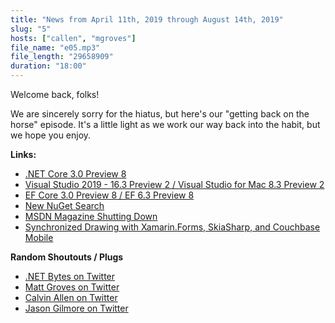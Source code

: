 ```yaml
---
title: "News from April 11th, 2019 through August 14th, 2019"
slug: "5"
hosts: ["callen", "mgroves"]
file_name: "e05.mp3"
file_length: "29658909"
duration: "18:00"
---
```


Welcome back, folks!

We are sincerely sorry for the hiatus, but here's our "getting back on the horse" episode. It's a little light as we work our way back into the habit, but we hope you enjoy. 

<p><strong>Links:</strong></p>
<ul>
<li><a href="https://devblogs.microsoft.com/aspnet/asp-net-core-and-blazor-updates-in-net-core-3-0-preview-8/">.NET Core 3.0 Preview 8</a></li>
<li><a href="https://devblogs.microsoft.com/visualstudio/visual-studio-2019-version-16-3-preview-2-and-visual-studio-for-mac-version-8-3-preview-2-released/">Visual Studio 2019 - 16.3 Preview 2 / Visual Studio for Mac 8.3 Preview 2</a></li>
<li><a href="https://devblogs.microsoft.com/dotnet/announcing-entity-framework-core-3-0-preview-8-and-entity-framework-6-3-preview-8/">EF Core 3.0 Preview 8 / EF 6.3 Preview 8</a></li>
<li><a href="https://www.nuget.org/experiments/search-sxs">New NuGet Search</a></li>
<li><a href="https://msdn.microsoft.com/magazine/mt833502">MSDN Magazine Shutting Down</a></li>
<li><a href="https://blog.couchbase.com/synchronized-drawing-apps-with-couchbase-mobile/">Synchronized Drawing with Xamarin.Forms, SkiaSharp, and Couchbase Mobile</a></li>
</ul>
<p><strong>Random Shoutouts / Plugs</strong></p>
<ul>
<li><a href="https://twitter.com/dotnetbytes">.NET Bytes on Twitter</a></li>
<li><a href="https://twitter.com/mgroves">Matt Groves on Twitter</a></li>
<li><a href="https://twitter.com/_CalvinAllen">Calvin Allen on Twitter</a></li>
<li><a href="https://twitter.com/wjgilmore">Jason Gilmore on Twitter</a></li>
</ul>